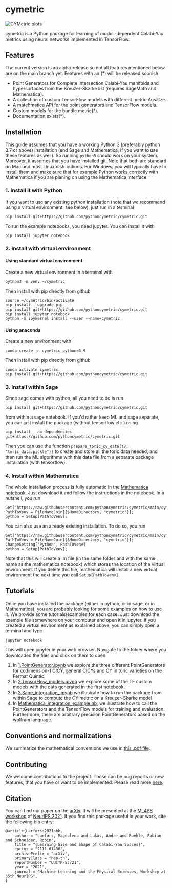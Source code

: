 # cymetric

![CYMetric plots](/assets/plots.jpg)

cymetric is a Python package for learning of moduli-dependent Calabi-Yau metrics
using neural networks implemented in TensorFlow.

## Features

The current version is an alpha-release so not all features mentioned below
are on the main branch yet. Features with an (*) will be released soonish.

* Point Generators for Complete Intersection Calabi-Yau manifolds and hypersurfaces
 from the Kreuzer-Skarke list (requires SageMath and Mathematica).
* A collection of custom TensorFlow models with different metric Ansätze.
* A matehmatica API for the point generators and TensorFlow models.
* Custom models for the bundle metric(*).
* Documentation exists(*).

## Installation
This guide assumes that you have a working Python 3 (preferably python 3.7 or above) installation (and Sage and Mathematica, if you want to use these features as well). So running ```python3``` should work on your system. Moreover, it assumes that you have installed git. Note that both are standard on Mac and most Linux distributions. For Windows, you will typically have to install them and make sure that for example Python works correctly with Mathematica if you are planing on using the Mathematica interface.

### 1. Install it with Python
If you want to use any existing python installation (note that we recommend using a virtual environment, see below), just run in a terminal
```console
pip install git+https://github.com/pythoncymetric/cymetric.git
```

To run the example notebooks, you need jupyter. You can install it with
```console
pip install jupyter notebook
```

### 2. Install with virtual environment
#### Using standard virtual environment
Create a new virtual environment in a terminal with

```console
python3 -m venv ~/cymetric
```

Then install with pip directly from github 

```console
source ~/cymetric/bin/activate
pip install --upgrade pip
pip install git+https://github.com/pythoncymetric/cymetric.git
pip install jupyter notebook
python -m ipykernel install --user --name=cymetric
```

#### Using anaconda
Create a new environment with

```console
conda create -n cymetric python=3.9
```

Then install with pip directly from github 

```console
conda activate cymetric
pip install git+https://github.com/pythoncymetric/cymetric.git
```

### 3. Install within Sage
Since sage comes with python, all you need to do is run 
```console
pip install git+https://github.com/pythoncymetric/cymetric.git
```
from within a sage notebook. If you'd rather keep ML and sage separate, you can just install the package (without tensorflow etc.) using 
```console
pip install --no-dependencies git+https://github.com/pythoncymetric/cymetric.git
```
Then you can use the function ```prepare_toric_cy_data(tv, "toric_data.pickle"))``` to create and store all the toric data needed, and then run the ML algorithms with this data file from a separate package installation (with tensorflow).

### 4. Install within Mathematica
The whole installation process is fully automatic in the [Mathematica notebook](/notebooks/4.Mathematica_integration_example.nb). Just download it and follow the instructions in the notebook. In a nutshell, you run
```console
Get["https://raw.githubusercontent.com/pythoncymetric/cymetric/main/cymetric/wolfram/cymetric.m"];
PathToVenv = FileNameJoin[{$HomeDirectory, "cymetric"}];
python = Setup[PathToVenv];
```
You can also use an already existing installation. To do so, you run
```console
Get["https://raw.githubusercontent.com/pythoncymetric/cymetric/main/cymetric/wolfram/cymetric.m"];
PathToVenv = FileNameJoin[{$HomeDirectory, "cymetric"}];
ChangeSetting["Python", PathToVenv]
python = Setup[PathToVenv];
```
Note that this will create a .m file (in the same folder and with the same name as the mathematica notebook) which stores the location of the virtual environment. If you delete this file, mathematica will install a new virtual environment the next time you call ```Setup[PathToVenv]```.

## Tutorials
Once you have installed the package (either in python, or in sage, or in Mathematica), you are probably looking for some examples on how to use it. We provide some tutorials/examples for each case. Just download the example file somewhere on your computer and open it in jupyter. If you created a virtual environment as explained above, you can simply open a terminal and type
```console
jupyter notebook
```
This will open jupyter in your web browser. Navigate to the folder where you downloaded the files and click on them to open.

1. In [1.PointGenerator.ipynb](notebooks/1.PointGenerator.ipynb) we explore the three different PointGenerators for codimension-1 CICY, general CICYs and CY in toric varieties on the Fermat Quintic. 
2. In [2.TensorFlow_models.ipynb](notebooks/2.TensorFlow_models.ipynb) we explore some of the TF custom models with the data generated in the first notebook. 
3. In [3.Sage_integration_.ipynb](notebooks/3.Sage_integration_example.ipynb) we illustrate how to run the package from within Sage to compute the CY metric on a Kreuzer-Skarke model.
4. In [Mathematica_integration_example.nb](/notebooks/4.Mathematica_integration_example.nb), we illustrate how to call the PointGenerators and the TensorFlow models for training and evaluation. Furthermore, there are arbitrary precision PointGenerators based on the wolfram language.

## Conventions and normalizations
We summarize the mathematical conventions we use in [this .pdf file](./assets/conventions.pdf).

## Contributing

We welcome contributions to the project. Those can be bug reports or new features, 
that you have or want to be implemented. Please read more [here](CONTRIBUTING.md).

## Citation

You can find our paper on the [arXiv](https://arxiv.org/abs/2111.01436). It will be presented at the [ML4PS workshop](https://ml4physicalsciences.github.io/2021/) of [NeurIPS 2021](https://neurips.cc/Conferences/2021/Schedule?showEvent=21862). If you find this package useful in your work, cite the following bib entry:

```
@article{Larfors:2021pbb,
    author = "Larfors, Magdalena and Lukas, Andre and Ruehle, Fabian and Schneider, Robin",
    title = "{Learning Size and Shape of Calabi-Yau Spaces}",
    eprint = "2111.01436",
    archivePrefix = "arXiv",
    primaryClass = "hep-th",
    reportNumber = "UUITP-53/21",
    year = "2021",
    journal = "Machine Learning and the Physical Sciences, Workshop at 35th NeurIPS",
}
```
